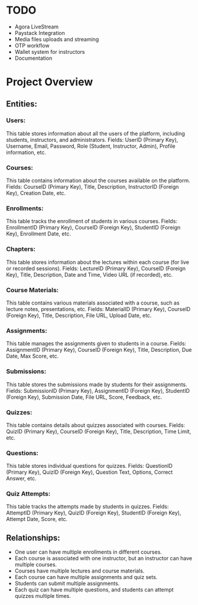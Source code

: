 # TODO
- Agora LiveStream
- Paystack Integration
- Media files uploads and streaming
- OTP workflow
- Wallet system for instructors
- Documentation




# Project Overview


## Entities:

### Users:
This table stores information about all the users of the platform, including students, instructors, and administrators.
Fields: UserID (Primary Key), Username, Email, Password, Role (Student, Instructor, Admin), Profile information, etc.

### Courses:
This table contains information about the courses available on the platform.
Fields: CourseID (Primary Key), Title, Description, InstructorID (Foreign Key), Creation Date, etc.
### Enrollments:
This table tracks the enrollment of students in various courses.
Fields: EnrollmentID (Primary Key), CourseID (Foreign Key), StudentID (Foreign Key), Enrollment Date, etc.


### Chapters:
This table stores information about the lectures within each course (for live or recorded sessions).
Fields: LectureID (Primary Key), CourseID (Foreign Key), Title, Description, Date and Time, Video URL (if recorded), etc.

### Course Materials:
This table contains various materials associated with a course, such as lecture notes, presentations, etc.
Fields: MaterialID (Primary Key), CourseID (Foreign Key), Title, Description, File URL, Upload Date, etc.

### Assignments:
This table manages the assignments given to students in a course.
Fields: AssignmentID (Primary Key), CourseID (Foreign Key), Title, Description, Due Date, Max  Score, etc.

### Submissions:
This table stores the submissions made by students for their assignments.
Fields: SubmissionID (Primary Key), AssignmentID (Foreign Key), StudentID (Foreign Key), Submission Date, File URL, Score, Feedback, etc.

### Quizzes:
This table contains details about quizzes associated with courses.
Fields: QuizID (Primary Key), CourseID (Foreign Key), Title, Description, Time Limit, etc.

### Questions:
This table stores individual questions for quizzes.
Fields: QuestionID (Primary Key), QuizID (Foreign Key), Question Text, Options, Correct Answer, etc.


### Quiz Attempts:
This table tracks the attempts made by students in quizzes.
Fields: AttemptID (Primary Key), QuizID (Foreign Key), StudentID (Foreign Key), Attempt Date, Score, etc.


## Relationships:
- One user can have multiple enrollments in different courses.
- Each course is associated with one instructor, but an instructor can have multiple courses.
- Courses have multiple lectures and course materials.
- Each course can have multiple assignments and quiz sets.
- Students can submit multiple assignments.
- Each quiz can have multiple questions, and students can attempt quizzes multiple times.


